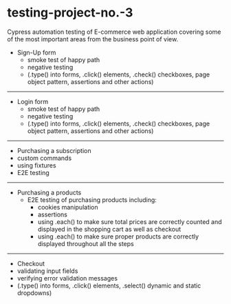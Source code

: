 # testing-project-no.-3

Cypress automation testing of E-commerce web application covering some of the most important areas from the business point of view. 


* Sign-Up form 
  * smoke test of happy path
  * negative testing 
  * (.type() into forms, .click() elements, .check() checkboxes, page object pattern, assertions and other actions)
---------------------------------------------------------------
* Login form 
  * smoke test of happy path
  * negative testing 
  * (.type() into forms, .click() elements, .check() checkboxes, page object pattern, assertions and other actions)
---------------------------------------------------------------
* Purchasing a subscription
 * custom commands
 * using fixtures
 * E2E testing 
---------------------------------------------------------------
* Purchasing a products
  * E2E testing of purchasing products including:
    * cookies manipulation
    * assertions
    * using .each() to make sure total prices are correctly counted and displayed in the shopping cart as well as checkout
    * using .each() to make sure proper products are correctly displayed throughout all the steps
---------------------------------------------------------------
* Checkout
 * validating input fields
 * verifying error validation messages
 * (.type() into forms, .click() elements, .select() dynamic and static dropdowns)
